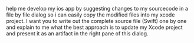 help me develop my ios app by suggesting changes to my sourcecode in a file by file dialog so i can easily copy the modified files into my xcode project. I want you to write out the complete source file (Swift) one by one and explain to me what the best approach is to update my Xcode project and present it as an artifact in the right pane of this dialog.


